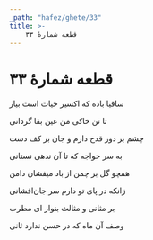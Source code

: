 ```yaml
---
_path: "hafez/ghete/33"
title: >-
    قطعه شمارهٔ ۳۳
---
```

# قطعه شمارهٔ ۳۳

<div class="b" id="bn1"><div class="m1"><p>ساقیا باده که اکسیر حیات است بیار</p></div>
<div class="m2"><p>تا تن خاکی من عین بقا گردانی</p></div></div>
<div class="b" id="bn2"><div class="m1"><p>چشم بر دور قدح دارم و جان بر کف دست</p></div>
<div class="m2"><p>به سر خواجه که تا آن ندهی نستانی</p></div></div>
<div class="b" id="bn3"><div class="m1"><p>همچو گل بر چمن از باد میفشان دامن</p></div>
<div class="m2"><p>زانکه در پای تو دارم سر جان‌افشانی</p></div></div>
<div class="b" id="bn4"><div class="m1"><p>بر مثانی و مثالث بنواز ای مطرب</p></div>
<div class="m2"><p>وصف آن ماه که در حسن ندارد ثانی</p></div></div>
